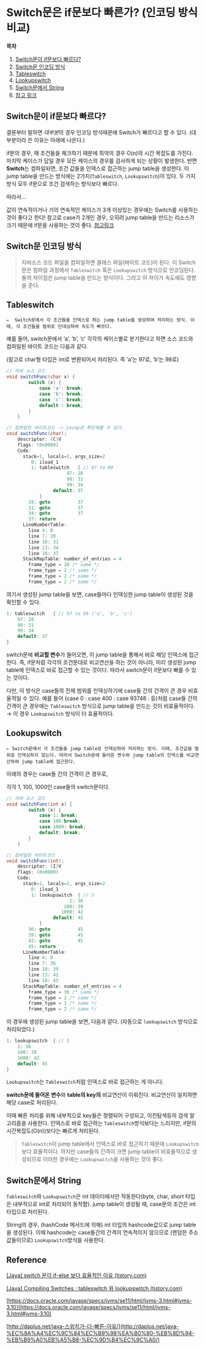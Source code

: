 # Switch문은 if문보다 빠른가? (인코딩 방식 비교)

**목차**
1. [Switch문이 if문보다 빠르다?](#switch문이-if문보다-빠르다)
2. [Switch문 인코딩 방식](#switch문-인코딩-방식)
3. [Tableswitch](#tableswitch)
4. [Lookupswitch](#lookupswitch)
5. [Switch문에서 String](#switch문에서-string)
6. [참고 링크](#reference)



## Switch문이 if문보다 빠르다?

결론부터 말하면 *대부분*의 경우 인코딩 방식때문에 Switch가 빠르다고 할 수 있다. (대부분이라 쓴 이유는 아래에 나온다.)

if문의 경우, 매 조건들을 체크하기 때문에 최악의 경우 O(n)의 시간 복잡도를 가진다. 마지막 케이스가 답일 경우 모든 케이스의 경우를 검사하게 되는 상황이 발생한다. 반면 **Switch**는 컴파일되면, 조건 값들을 인덱스로 접근하는 jump table을 생성한다. 이 jump table을 만드는 방식에는 2가지(`Tableswitch`, `Lookupswitch`)이 있다. 두 가지 방식 모두 if문으로 조건 검색하는 방식보다 빠르다.

따라서…

값이 연속적이거나 거의 연속적인 케이스가 3개 이상있는 경우에는 Switch를 사용하는 것이 좋다고 한다! 참고로 case가 2개인 경우, 오히려 jump table을 만드는 리소스가 크기 때문에 if문을 사용하는 것이 좋다. [참고링크](http://daplus.net/java-%EC%8A%A4%EC%9C%84%EC%B9%98%EA%B0%80-%EB%8D%94-%EB%B9%A0%EB%A5%B8-%EC%9D%B4%EC%9C%A0/)

## Switch문 인코딩 방식

> 자바소스 코드 파일을 컴파일하면 클래스 파일(바이트 코드)이 된다.
이 Switch문은 컴파일 과정에서 `Tableswitch` 혹은 `Lookupswitch` 방식으로 인코딩된다. 
둘의 차이점은 jump table을 만드는 방식이다. 그리고 이 차이가 속도에도 영향을 준다.
> 

## Tableswitch

<aside>
  
    ✏️  Switch문에서 각 조건들을 인덱스로 하는 jump table을 생성하여 처리하는 방식. 이때, 각 조건들을 범위로 인데싱하여 속도가 빠르다.

</aside>

예를 들어, switch문에서 ‘a’, ‘b’, ‘c’ 각각의 케이스별로 분기한다고 하면 소스 코드와 컴파일된 바이트 코드는 다음과 같다. 

(참고로 char형 타입은 int로 변환되어서 처리된다. 즉 ‘a’는 97로, ‘b’는 98로)

```java
// 자바 소스 코드
void switchFunc(char x) {
        switch (x) {
            case 'a': break;
            case 'b': break;
            case 'c': break;
            default : break;
        }
    }

// 컴파일된 바이트코드 -> javap로 확인해볼 수 있다.
void switchFunc(char);
    descriptor: (C)V
    flags: (0x0000)
    Code:
      stack=1, locals=2, args_size=2
         0: iload_1
         1: tableswitch   { // 97 to 99
                      97: 28
                      98: 31
                      99: 34
                 default: 37
            }
        28: goto          37
        31: goto          37
        34: goto          37
        37: return
      LineNumberTable:
        line 4: 0
        line 7: 28
        line 10: 31
        line 13: 34
        line 18: 37
      StackMapTable: number_of_entries = 4
        frame_type = 28 /* same */
        frame_type = 2 /* same */
        frame_type = 2 /* same */
        frame_type = 2 /* same */
```

여기서 생성된 jump table을 보면, case들마다 인덱싱한 jump table이 생성된 것을 확인할 수 있다.

```java
1: tableswitch   { // 97 to 99 ('a', 'b', 'c')
	97: 28
	98: 31
	99: 34
	default: 37
}
```

switch문에 **비교할 변수**가 들어오면, 이 jump table을 통해서 바로 해당 인덱스에 접근한다. 즉, if문처럼 각각의 조건문대로 비교연산을 하는 것이 아니라, 미리 생성된 jump table에 인덱스로 바로 접근할 수 있는 것이다. 따라서 switch문이 if문보다 빠를 수 있는 것이다.

 

다만, 이 방식은 case들의 전체 범위를 인덱싱하기에 case들 간의 간격이 큰 경우 비효울적일 수 있다. 예를 들어 (case 0 : case 400 : case 93748 : 등)처럼 case들 간의 간격이 큰 경우에는 `Tableswitch` 방식으로 jump table을 만드는 것이 비효율적이다. → 이 경우 `Lookupswitch` 방식이 더 효율적이다.

## Lookupswitch

<aside>
  
    ✏️ Switch문에서 각 조건들을 jump table로 인덱싱하여 처리하는 방식. 이때, 조건값을 범위로 인덱싱하지 않는다. 따라서 Switch문에 들어온 변수와 jump table의 인덱스를 비교연산하여 jump table에 접근한다.

</aside>

아래의 경우는 case들 간의 간격이 큰 경우로,

각각 1, 100, 1000인 case들의 switch문이다.

```java
// 자바 소스 코드
void switchFunc(int x) {
        switch (x) {
            case 1: break;
            case 100:break;
            case 1000: break;
            default: break;
        }
    }

// 컴파일된 바이트코드
void switchFunc(int);
    descriptor: (I)V
    flags: (0x0000)
    Code:
      stack=1, locals=2, args_size=2
         0: iload_1
         1: lookupswitch  { // 3
                       1: 36
                     100: 39
                    1000: 42
                 default: 45
            }
        36: goto          45
        39: goto          45
        42: goto          45
        45: return
      LineNumberTable:
        line 4: 0
        line 7: 36
        line 10: 39
        line 13: 42
        line 18: 45
      StackMapTable: number_of_entries = 4
        frame_type = 36 /* same */
        frame_type = 2 /* same */
        frame_type = 2 /* same */
        frame_type = 2 /* same */
```

이 경우에 생성된 jump table을 보면, 다음과 같다. (자동으로 `lookupswitch` 방식으로 처리되었다.)

```java
1: lookupswitch  { // 3
	1: 36
	100: 39
	1000: 42
	default: 45
}
```

`Lookupswitch`는 `Tableswitch`처럼 인덱스로 바로 접근하는 게 아니다. 

**switch문에 들어온 변수**와 **table의 key의** 비교연산이 이뤄진다. 비교연산이 일치하면 해당 case로 처리된다.

이때 빠른 처리를 위해 내부적으로 key들은 정렬되어 구성되고, 이진탐색등의 검색 알고리즘을 사용한다. 인덱스로 바로 접근하는 `Tableswitch`방식보다는 느리지만, if문의 시간복잡도(O(n))보다는 빠르게 처리된다. 

> `Tableswitch`이 jump table에서 인덱스로 바로 접근하기 때문에 `Lookupswitch`보다 효율적이다. 하지만 case들의 간격이 크면 jump table이 비효율적으로 생성되므로 이러한 경우에는 `Lookupswitch`을 사용하는 것이 좋다.
> 

## Switch문에서 String

`Tableswitch`와 `Lookupswitch`은 int 데이터에서만 작동한다(byte, char, short 타입은 내부적으로 int로 처리되어 동작함). jump table이 생성될 때, case문의 조건은 int 타입으로 처리된다.

String의 경우, (hashCode 메서드에 의해) int 타입의 hashcode값으로 jump table을 생성된다. 이때 hashcode는 case들간의 간격이 연속적이지 않으므로 (랜덤한 주소값들이므로) `Lookupswitch`방식을 사용한다.

## Reference

[[Java] switch 문이 if-else 보다 효율적인 이유 (tistory.com)](https://shanepark.tistory.com/395)

[[Java] Compiling Switches : tableswitch 와 lookupswitch (tistory.com)](https://jerry92k.tistory.com/54)

[https://docs.oracle.com/javase/specs/jvms/se11/html/jvms-3.html#jvms-3.10](https://docs.oracle.com/javase/specs/jvms/se11/html/jvms-3.html#jvms-3.10)

[http://daplus.net/java-스위치가-더-빠른-이유/](http://daplus.net/java-%EC%8A%A4%EC%9C%84%EC%B9%98%EA%B0%80-%EB%8D%94-%EB%B9%A0%EB%A5%B8-%EC%9D%B4%EC%9C%A0/)
